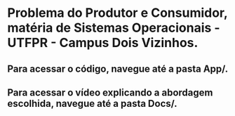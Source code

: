 # Problema do Produtor e Consumidor, matéria de Sistemas Operacionais - UTFPR - Campus Dois Vizinhos.

## Para acessar o código, navegue até a pasta App/.

## Para acessar o vídeo explicando a abordagem escolhida, navegue até a pasta Docs/.
